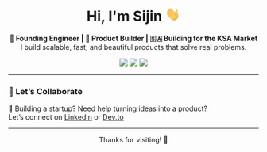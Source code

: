 <h1 align="center">Hi, I'm Sijin <img src="https://raw.githubusercontent.com/sijin-raj/sijin-resume01/main/assets/images/Hi.gif" width="30"/></h1>

<p align="center">
  <b>🚀 Founding Engineer | 🧠 Product Builder | 🇸🇦 Building for the KSA Market</b><br/>
  I build scalable, fast, and beautiful products that solve real problems.
</p>

<p align="center">
  <a href="https://www.linkedin.com/in/sijin-raj/"><img src="https://skillicons.dev/icons?i=linkedin" height="30" /></a>
  <a href="https://www.instagram.com/sijin__raj/"><img src="https://skillicons.dev/icons?i=instagram" height="30" /></a>
  <a href="https://dev.to/sijinraj"><img src="https://skillicons.dev/icons?i=devto" height="30" /></a>
</p>

---

### 🤝 Let’s Collaborate

🚀 Building a startup? Need help turning ideas into a product?  
Let’s connect on [LinkedIn](https://www.linkedin.com/in/sijin-raj/) or [Dev.to](https://dev.to/sijinraj)

---

<p align="center">Thanks for visiting! 🙌</p>
